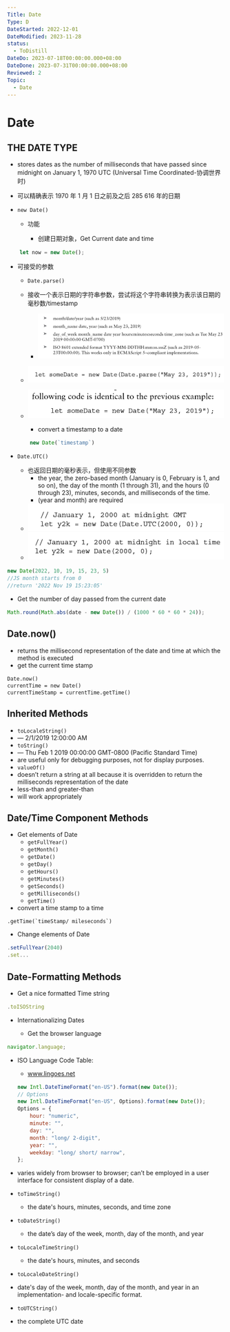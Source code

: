 ```yaml
---
Title: Date
Type: D
DateStarted: 2022-12-01
DateModified: 2023-11-28
status:
  - ToDistill
DateDo: 2023-07-18T00:00:00.000+08:00
DateDone: 2023-07-31T00:00:00.000+08:00
Reviewed: 2
Topic:
  - Date
---
```


# Date

##  THE DATE TYPE  

-  stores dates as the number of milliseconds that have passed since midnight on January 1, 1970 UTC (Universal Time Coordinated-协调世界时)  
  - 可以精确表示 1970 年 1 月 1 日之前及之后 285 616 年的日期
- `new Date()`

  - 功能

    - 创建日期对象，Get Current date and time

```js
	let now = new Date();
```

  - 可接受的参数

    -  `Date.parse()  `

      - 接收一个表示日期的字符串参数，尝试将这个字符串转换为表示该日期的毫秒数/timestamp
        - ![](z-Assets/C05BasicReferenceTypes-2-x50-y85.png)
      - ![](z-Assets/C05BasicReferenceTypes-2-x63-y48.png)
      - ![](z-Assets/C05BasicReferenceTypes-3-x73-y540.png)

        - convert a timestamp to a date

	```js
		new Date(`timestamp`)
	```

-  `Date.UTC()  `

      - 也返回日期的毫秒表示，但使用不同参数
        -  the year, the zero-based month (January is 0, February is 1, and so on), the day of the month (1 through 31), and the hours (0 through 23), minutes, seconds, and milliseconds of the time. 
        -  (year and month) are required  
      - ![](z-Assets/C05BasicReferenceTypes-3-x85-y286.png)
      - ![](z-Assets/C05BasicReferenceTypes-3-x91-y74.png)

```js
new Date(2022, 10, 19, 15, 23, 5)
//JS month starts from 0
//return '2022 Nov 19 15:23:05'
```

  - Get the number of day passed from the current date

```js
Math.round(Math.abs(date - new Date()) / (1000 * 60 * 60 * 24));
```

##  Date.now()  

- returns the millisecond representation of the date and time at which the method is executed  
- get the current time stamp

```JS
Date.now()
currentTime = new Date()
currentTimeStamp = currentTime.getTime()
```

## Inherited Methods 

-  `toLocaleString() `
  -  — 2/1/2019 12:00:00 AM 
-  `toString()  `
  -  — Thu Feb 1 2019 00:00:00 GMT-0800 (Pacific Standard Time)  
  -  are useful only for debugging purposes, not for display purposes. 
-  `valueOf() `
  -  doesn’t return a string at all because it is overridden to return the milliseconds representation of the date 
-  less-than and greater-than  
  -  will work appropriately 

## Date/Time Component Methods 

- Get elements of Date
  -  `getFullYear()  `
  -  `getMonth() `
  -  `getDate()  `
  -  `getDay() `
  -  `getHours() `
  -  `getMinutes() `
  -  `getSeconds() `
  -  `getMilliseconds() `
  -  `getTime() `
- convert a time stamp to a time

```JS
.getTime(`timeStamp/ mileseconds`)
```

- Change elements of Date

```js
.setFullYear(2040)
.set...
```

## Date-Formatting Methods 

- Get a nice formatted Time string

```js
.toISOString
```

- Internationalizing Dates

  - Get the browser language

```js
navigator.language;
```

  - ISO Language Code Table:

    - www.lingoes.net
	```js
	new Intl.DateTimeFormat("en-US").format(new Date());
	// Options
	new Intl.DateTimeFormat("en-US", Options).format(new Date());
	Options = {
		hour: "numeric",
		minute: "",
		day: "",
		month: "long/ 2-digit",
		year: "",
		weekday: "long/ short/ narrow",
	};
	```

- varies widely from browser to browser; can’t be employed in a user interface for consistent display of a date. 
-  `toTimeString() `
	-  the date's hours, minutes, seconds, and time zone 
-  `toDateString() `
	-  the date’s day of the week, month, day of the month, and year 
-  `toLocaleTimeString() `
	-  the date's hours, minutes, and seconds  
-  `toLocaleDateString()  `
-  date's day of the week, month, day of the month, and year in an implementation- and locale-specific format.  
-  `toUTCString()  `
-  the complete UTC date 
